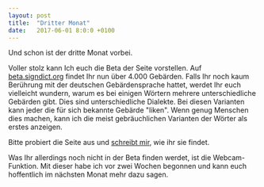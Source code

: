 ```yaml
---
layout: post
title:  "Dritter Monat"
date:   2017-06-01 8:0:0 +0100
---
```

Und schon ist der dritte Monat vorbei.

Voller stolz kann Ich euch die Beta der
Seite vorstellen. Auf [beta.signdict.org](https://beta.signdict.org)
findet Ihr nun über 4.000 Gebärden. Falls Ihr noch kaum
Berührung mit der deutschen Gebärdensprache hattet, werdet
Ihr euch vielleicht wundern, warum es bei einigen Wörtern
mehrere unterschiedliche Gebärden gibt. Dies sind unterschiedliche
Dialekte. Bei diesen Varianten kann jeder die für sich bekannte
Gebärde "liken". Wenn genug Menschen dies machen, kann ich die
meist gebräuchlichen Varianten der Wörter als erstes anzeigen.

Bitte probiert die Seite aus und [schreibt mir](http://beta.signdict.org/contact), wie ihr sie
findet.

Was Ihr allerdings noch nicht in der Beta finden werdet, ist die
Webcam-Funktion. Mit dieser habe ich vor zwei Wochen begonnen und
kann euch hoffentlich im nächsten Monat mehr dazu sagen.
